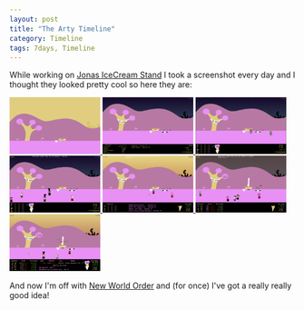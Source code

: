 ```yaml
---
layout: post
title: "The Arty Timeline"
category: Timeline
tags: 7days, Timeline
---
```


While working on [Jonas IceCream Stand](/blog/2009/12/01/postmortem_jonas_icecream_stand) I took a screenshot every day and I thought they looked pretty cool so here they are:

<a href="/images/games/art/day1.png">
    <img src="/images/games/art/day1.png" height="100" width="160" />
</a>
<a href="/images/games/art/day2.png">
    <img src="/images/games/art/day2.png" height="100" width="160" />
</a>
<a href="/images/games/art/day3.png">
    <img src="/images/games/art/day3.png" height="100" width="160" />
</a>
<a href="/images/games/art/day4.png">
    <img src="/images/games/art/day4.png" height="100" width="160" />
</a>
<a href="/images/games/art/day5.png">
    <img src="/images/games/art/day5.png" height="100" width="160" />
</a>
<a href="/images/games/art/day6.png">
    <img src="/images/games/art/day6.png" height="100" width="160" />
</a>
<a href="/images/games/art/day7.png">
    <img src="/images/games/art/day7.png" height="100" width="160" />
</a>

And now I'm off with [New World Order](/blog/2009/12/04/december_theme_new_world_order) and (for once) I've got a really really good idea!

